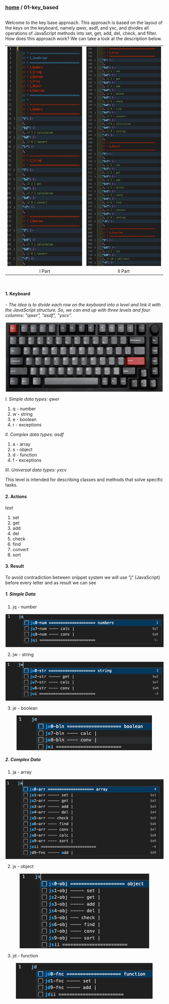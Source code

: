 ##

### [home](../README.md) / 01-key_based

##

Welcome to the key base approach. This approach is based on the layout of the keys on the keyboard, namely qwer, asdf, and yxc, and divides all operations of JavaScript methods into set, get, add, del, check, and filter. How does this approach work? We can take a look at the description below.

<table align="center">
  <tr>
    <td align="center"><img src="../00-config/02-assets/01-key_based/preview-1.png" height="700px" width="300px"></td>
    <td align="center"><img src="../00-config/02-assets/01-key_based/preview-2.png" height="700px" width="300px"></td>
  </tr>
  <tr>
    <td align="center">I Part</td>
    <td align="center">II Part</td>
  </tr>
</table>

<br>

#### 1. Keyboard

_<em> - The idea is to divide each row on the keyboard into a level and link it with the JavaScript structure. So, we can end up with three levels and four columns: "qwer", "asdf", "yxcv". </em>_

<p align="center">
  <img src="../00-config/02-assets/01-key_based/keyboard.png" alt="Keyboard" style="border: 1px solid white; display: block; margin: 0 auto;" height="220" width="500">
</p>

_<em> I. Simple data types: qwer </em>_

1. q - number
2. w - string
3. e - boolean
4. r - exceptions

_<em> II. Complex data types: asdf </em>_

1. a - array
2. s - object
3. d - function
4. f - exceptions

_<em> III. Universal data types: yxcv </em>_

This level is intended for describing classes and methods that solve specific tasks.

#### 2. Actions

_<em> test </em>_

1. set
2. get
3. add
4. del
5. check
6. find
7. convert
8. sort

#### 3. Result

To avoid contradiction between snippet system we will use "j" (JavaScript) before every letter and as result we can see

##### 1. Simple Data

1. jq - number

<p align="center">
  <img src="../00-config/02-assets/01-key_based/number.png" alt="Keyboard" style="border: 1px solid white; display: block; margin: 0 auto;">
</p>

2. jw - string

<p align="center">
  <img src="../00-config/02-assets/01-key_based/string.png" alt="Keyboard" style="border: 1px solid white; display: block; margin: 0 auto;">
</p>

3. je - boolean

<p align="center">
  <img src="../00-config/02-assets/01-key_based/boolean.png" alt="Keyboard" style="border: 1px solid white; display: block; margin: 0 auto;">
</p>

##### 2. Complex Data

1. ja - array

<p align="center">
  <img src="../00-config/02-assets/01-key_based/array.png" alt="Keyboard" style="border: 1px solid white; display: block; margin: 0 auto;">
</p>

2. js - object

<p align="center">
  <img src="../00-config/02-assets/01-key_based/object.png" alt="Keyboard" style="border: 1px solid white; display: block; margin: 0 auto;">
</p>

3. jd - function

<p align="center">
  <img src="../00-config/02-assets/01-key_based/function.png" alt="Keyboard" style="border: 1px solid white; display: block; margin: 0 auto;">
</p>

